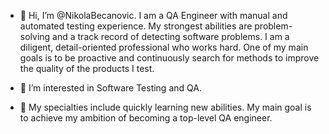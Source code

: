 - 👋 Hi, I’m @NikolaBecanovic. I am a QA Engineer with manual and automated testing experience. 
     My strongest abilities are problem-solving and a track record of detecting software problems. I am a diligent, detail-oriented professional who works hard. One of        my main goals is to be proactive and continuously search for methods to improve the quality of the products I test. 

- 👀 I’m interested in Software Testing and QA.
- 🌱 My specialties include quickly learning new abilities. My main goal is to achieve my ambition of becoming a top-level QA engineer.
<!---
NikolaBecanovic/NikolaBecanovic is a ✨ special ✨ repository because its `README.md` (this file) appears on your GitHub profile.
You can click the Preview link to take a look at your changes.
--->

